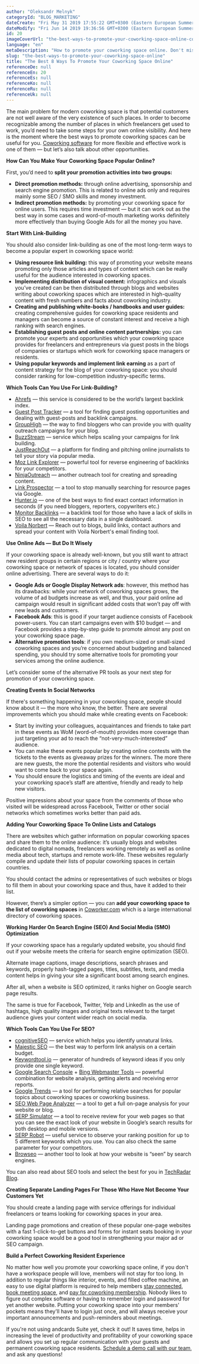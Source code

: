 ```yaml
---
author: "Oleksandr Melnyk"
categoryId: "BLOG_MARKETING"
dateCreate: "Fri May 31 2019 17:55:22 GMT+0300 (Eastern European Summer Time)"
dateModify: "Fri Jun 14 2019 19:36:56 GMT+0300 (Eastern European Summer Time)"
id: 20
imageCoverUrl: "the-best-ways-to-promote-your-coworking-space-online-cover.jpg"
language: "en"
metaDescription: "How to promote your coworking space online. Don't miss a chance to read carefully these eight ways that will help you with coworking space promotion.  "
slug: "the-best-ways-to-promote-your-coworking-space-online"
title: "The Best 8 Ways To Promote Your Coworking Space Online"
referenceDe: null
referenceEn: 20
referenceEs: null
referenceKo: null
referenceRu: null
referenceUk: null
---
```


The main problem for modern coworking space is that potential customers are not well aware of the very existence of such places. In order to become recognizable among the number of places in which freelancers get used to work, you’d need to take some steps for your own online visibility. And here is the moment where the best ways to promote coworking spaces can be useful for you. [Coworking software](https://andcards.com) for more flexible and effective work is one of them — but let’s also talk about other opportunities.

**How Can You Make Your Coworking Space Popular Online?**

First, you’d need to **split your promotion activities into two groups:**

- **Direct promotion methods:** through online advertising, sponsorship and search engine promotion. This is related to online ads only and requires mainly some SEO / SMO skills and money investment.
- **Indirect promotion methods:** by promoting your coworking space for online users. This requires time investment — but it can work out as the best way in some cases and word-of-mouth marketing works definitely more effectively than buying Google Ads for all the money you have.

**Start With Link-Building**

You should also consider link-building as one of the most long-term ways to become a popular expert in coworking space world:

- **Using resource link building:** this way of promoting your website means promoting only those articles and types of content which can be really useful for the audience interested in coworking spaces.
- **Implementing distribution of visual content:** infographics and visuals you’ve created can be then distributed through blogs and websites writing about coworking spaces which are interested in high-quality content with fresh numbers and facts about coworking industry.
- **Creating and publishing white-books / handbooks and user guides:** creating comprehensive guides for coworking space residents and managers can become a source of constant interest and receive a high ranking with search engines.
- **Establishing guest posts and online content partnerships:** you can promote your experts and opportunities which your coworking space provides for freelancers and entrepreneurs via guest posts in the blogs of companies or startups which work for coworking space managers or residents.
- **Using popular keywords and implement link earning** as a part of content strategy for the blog of your coworking space: you should consider ranking for low-competition industry-specific terms.

**Which Tools Can You Use For Link-Building?**


- [Ahrefs](https://ahrefs.com/) — this service is considered to be the world’s largest backlink index.
- [Guest Post Tracker](https://www.guestposttracker.com/) — a tool for finding guest posting opportunities and dealing with guest-posts and backlink campaigns.
- [GroupHigh](https://www.grouphigh.com/) — the way to find bloggers who can provide you with quality outreach campaigns for your blog.
- [BuzzStream](https://www.buzzstream.com/) — service which helps scaling your campaigns for link building.
- [JustReachOut](https://justreachout.io/) — a platform for finding and pitching online journalists to tell your story via popular media.
- [Moz Link Explorer](https://moz.com/link-explorer) — powerful tool for reverse engineering of backlinks for your competitors.
- [NinjaOutreach](https://ninjaoutreach.com/) — another outreach tool for creating and spreading content.
- [Link Prospector](https://linkprospector.citationlabs.com/) — a tool to stop manually searching for resource pages via Google.
- [Hunter.io](https://hunter.io/) — one of the best ways to find exact contact information in seconds (if you need bloggers, reporters, copywriters etc.)
- [Monitor Backlinks](https://monitorbacklinks.com/) — a backlink tool for those who have a lack of skills in SEO to see all the necessary data in a single dashboard.
- [Voila Norbert](https://www.voilanorbert.com/) — Reach out to blogs, build links, contact authors and spread your content with Voila Norbert's email finding tool.

**Use Online Ads — But Do It Wisely**

If your coworking space is already well-known, but you still want to attract new resident groups in certain regions or city / country where your coworking space or network of spaces is located, you should consider online advertising. There are several ways to do it:

- **Google Ads or Google Display Network ads**: however, this method has its drawbacks: while your network of coworking spaces grows, the volume of ad budgets increase as well, and thus, your paid online ad campaign would result in significant added costs that won’t pay off with new leads and customers.
- **Facebook Ads**: this is good if your target audience consists of Facebook power-users. You can start campaigns even with $10 budget — and Facebook provides a step-by-step guide to promote almost any post on your coworking space page.
- **Alternative promotion tools**: if you own medium-sized or small-sized coworking spaces and you’re concerned about budgeting and balanced spending, you should try some alternative tools for promoting your services among the online audience.

Let’s consider some of the alternative PR tools as your next step for promotion of your coworking space.

**Creating Events In Social Networks**

If there's something happening in your coworking space, people should know about it — the more who know, the better. There are several improvements which you should make while creating events on Facebook:

- Start by inviting your colleagues, acquaintances and friends to take part in these events as WoM (word-of-mouth) provides more coverage than just targeting your ad to reach the “not-very-much-interested” audience.
- You can make these events popular by creating online contests with the tickets to the events as giveaway prizes for the winners. The more there are new guests, the more the potential residents and visitors who would want to come back to your space again.
- You should ensure the logistics and timing of the events are ideal and your coworking space’s staff are attentive, friendly and ready to help new visitors.

Positive impressions about your space from the comments of those who visited will be widespread across Facebook, Twitter or other social networks which sometimes works better than paid ads.

**Adding Your Coworking Space To Online Lists and Catalogs**

There are websites which gather information on popular coworking spaces and share them to the online audience: it’s usually blogs and websites dedicated to digital nomads, freelancers working remotely as well as online media about tech, startups and remote work-life. These websites regularly compile and update their lists of popular coworking spaces in certain countries.

You should contact the admins or representatives of such websites or blogs to fill them in about your coworking space and thus, have it added to their list.

However, there’s a simpler option — you can **add your coworking space to the list of coworking spaces** in [Coworker.com](https://www.coworker.com/) which is a large international directory of coworking spaces.

**Working Harder On Search Engine (SEO) And Social Media (SMO) Optimization**

If your coworking space has a regularly updated website, you should find out if your website meets the criteria for search engine optimization (SEO).

Alternate image captions, image descriptions, search phrases and keywords, properly hash-tagged pages, titles, subtitles, texts, and media content helps in giving your site a significant boost among search engines.

After all, when a website is SEO optimized, it ranks higher on Google search page results.

The same is true for Facebook, Twitter, Yelp and LinkedIn as the use of hashtags, high quality images and original texts relevant to the target audience gives your content wider reach on social media.

**Which Tools Can You Use For SEO?**

- [cognitiveSEO](https://cognitiveseo.com/) — service which helps you identify unnatural links.
- [Majestic SEO](https://majestic.com/) — the best way to perform link analysis on a certain budget.
- [Keywordtool.io](http://keywordtool.io/) — generator of hundreds of keyword ideas if you only provide one single keyword.
- [Google Search Console](https://search.google.com/search-console) + [Bing Webmaster Tools](http://www.bing.com/toolbox/webmaster) — powerful combination for website analysis, getting alerts and receiving error reports.
- [Google Trends](http://www.google.com/trends/) — a tool for performing relative searches for popular topics about coworking spaces or coworking business.
- [SEO Web Page Analyzer](http://www.seowebpageanalyzer.com/) — a tool to get a full on-page analysis for your website or blog.
- [SERP Simulator](https://serpsim.com/) — a tool to receive review for your web pages so that you can see the exact look of your website in Google’s search results for both desktop and mobile versions.
- [SERP Robot](https://www.serprobot.com/) — useful service to observe your ranking position for up to 5 different keywords which you use. You can also check the same parameter for your competitors.
- [Browseo](http://www.browseo.net/) — another tool to look at how your website is “seen” by search engines.

You can also read about SEO tools and select the best for you in [TechRadar Blog](https://www.techradar.com/news/best-seo-tool).

**Creating Separate Landing Pages For Those Who Have Not Become Your Customers Yet**

You should create a landing page with service offerings for individual freelancers or teams looking for coworking spaces in your area.

Landing page promotions and creation of these popular one-page websites with a fast 1-click-to-get buttons and forms for instant seats booking in your coworking space would be a good tool in strengthening your major ad or SEO campaign.

**Build a Perfect Coworking Resident Experience**

No matter how well you promote your coworking space online, if you don't have a workspace people will love, members will not stay for too long. In addition to regular things like interior, events, and filled coffee machine, an easy to use digital platform is required to help members [stay connected](https://andcards.com/features#community-feed), [book meeting space](https://andcards.com/features#room-booking-system), and [pay for coworking membership](https://andcards.com/features#credit-card-payments). Nobody likes to figure out complex software or having to remember login and password for yet another website. Putting your coworking space into your members' pockets means they'll have to login just once, and will always receive your important announcements and push-reminders about meetings.

If you're not using andcards Suite yet, check it out! It saves time, helps in increasing the level of productivity and profitability of your coworking space and allows you set up regular communication with your guests and permanent coworking space residents. [Schedule a demo call with our team](https://meetings.hubspot.com/id/demo), and ask any questions!
